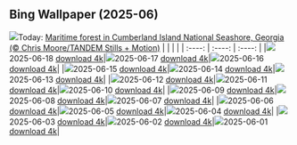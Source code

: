 ## Bing Wallpaper (2025-06)
![](https://www.bing.com/th?id=OHR.CumberlandOaks_EN-US1850139942_UHD.jpg&w=1000)Today: [Maritime forest in Cumberland Island National Seashore, Georgia (© Chris Moore/TANDEM Stills + Motion)](https://www.bing.com/th?id=OHR.CumberlandOaks_EN-US1850139942_UHD.jpg)
|      |      |      |
| :----: | :----: | :----: |
|![](https://www.bing.com/th?id=OHR.CumberlandOaks_EN-US1850139942_UHD.jpg&pid=hp&w=384&h=216&rs=1&c=4)2025-06-18 [download 4k](https://www.bing.com/th?id=OHR.CumberlandOaks_EN-US1850139942_UHD.jpg)|![](https://www.bing.com/th?id=OHR.SeaTurtleBrazil_EN-US1789042400_UHD.jpg&pid=hp&w=384&h=216&rs=1&c=4)2025-06-17 [download 4k](https://www.bing.com/th?id=OHR.SeaTurtleBrazil_EN-US1789042400_UHD.jpg)|![](https://www.bing.com/th?id=OHR.RheaDad_EN-US1643943847_UHD.jpg&pid=hp&w=384&h=216&rs=1&c=4)2025-06-16 [download 4k](https://www.bing.com/th?id=OHR.RheaDad_EN-US1643943847_UHD.jpg)|
|![](https://www.bing.com/th?id=OHR.FlagCapitolDC_EN-US1553861171_UHD.jpg&pid=hp&w=384&h=216&rs=1&c=4)2025-06-15 [download 4k](https://www.bing.com/th?id=OHR.FlagCapitolDC_EN-US1553861171_UHD.jpg)|![](https://www.bing.com/th?id=OHR.SanMiguelAzores_EN-US2785372768_UHD.jpg&pid=hp&w=384&h=216&rs=1&c=4)2025-06-14 [download 4k](https://www.bing.com/th?id=OHR.SanMiguelAzores_EN-US2785372768_UHD.jpg)|![](https://www.bing.com/th?id=OHR.BigBendChisos_EN-US9433220487_UHD.jpg&pid=hp&w=384&h=216&rs=1&c=4)2025-06-13 [download 4k](https://www.bing.com/th?id=OHR.BigBendChisos_EN-US9433220487_UHD.jpg)|
|![](https://www.bing.com/th?id=OHR.FlamingosNamibia_EN-US9397449472_UHD.jpg&pid=hp&w=384&h=216&rs=1&c=4)2025-06-12 [download 4k](https://www.bing.com/th?id=OHR.FlamingosNamibia_EN-US9397449472_UHD.jpg)|![](https://www.bing.com/th?id=OHR.AerialEverglades_EN-US9045585896_UHD.jpg&pid=hp&w=384&h=216&rs=1&c=4)2025-06-11 [download 4k](https://www.bing.com/th?id=OHR.AerialEverglades_EN-US9045585896_UHD.jpg)|![](https://www.bing.com/th?id=OHR.DubrovnikTwilight_EN-US9005720216_UHD.jpg&pid=hp&w=384&h=216&rs=1&c=4)2025-06-10 [download 4k](https://www.bing.com/th?id=OHR.DubrovnikTwilight_EN-US9005720216_UHD.jpg)|
|![](https://www.bing.com/th?id=OHR.StellarSeaLions_EN-US8941740506_UHD.jpg&pid=hp&w=384&h=216&rs=1&c=4)2025-06-09 [download 4k](https://www.bing.com/th?id=OHR.StellarSeaLions_EN-US8941740506_UHD.jpg)|![](https://www.bing.com/th?id=OHR.PacificCrestTrail_EN-US8903844619_UHD.jpg&pid=hp&w=384&h=216&rs=1&c=4)2025-06-08 [download 4k](https://www.bing.com/th?id=OHR.PacificCrestTrail_EN-US8903844619_UHD.jpg)|![](https://www.bing.com/th?id=OHR.NormandyBeach_EN-US8863709180_UHD.jpg&pid=hp&w=384&h=216&rs=1&c=4)2025-06-07 [download 4k](https://www.bing.com/th?id=OHR.NormandyBeach_EN-US8863709180_UHD.jpg)|
|![](https://www.bing.com/th?id=OHR.OlivaresMural_EN-US8824492734_UHD.jpg&pid=hp&w=384&h=216&rs=1&c=4)2025-06-06 [download 4k](https://www.bing.com/th?id=OHR.OlivaresMural_EN-US8824492734_UHD.jpg)|![](https://www.bing.com/th?id=OHR.CalaLuna_EN-US8760708047_UHD.jpg&pid=hp&w=384&h=216&rs=1&c=4)2025-06-05 [download 4k](https://www.bing.com/th?id=OHR.CalaLuna_EN-US8760708047_UHD.jpg)|![](https://www.bing.com/th?id=OHR.BicyclesUtrecht_EN-US8449213938_UHD.jpg&pid=hp&w=384&h=216&rs=1&c=4)2025-06-04 [download 4k](https://www.bing.com/th?id=OHR.BicyclesUtrecht_EN-US8449213938_UHD.jpg)|
|![](https://www.bing.com/th?id=OHR.EchinaceaButterfly_EN-US8404044892_UHD.jpg&pid=hp&w=384&h=216&rs=1&c=4)2025-06-03 [download 4k](https://www.bing.com/th?id=OHR.EchinaceaButterfly_EN-US8404044892_UHD.jpg)|![](https://www.bing.com/th?id=OHR.GrandeTerreReef_EN-US8351815569_UHD.jpg&pid=hp&w=384&h=216&rs=1&c=4)2025-06-02 [download 4k](https://www.bing.com/th?id=OHR.GrandeTerreReef_EN-US8351815569_UHD.jpg)|![](https://www.bing.com/th?id=OHR.SwedenReserve_EN-US8234763267_UHD.jpg&pid=hp&w=384&h=216&rs=1&c=4)2025-06-01 [download 4k](https://www.bing.com/th?id=OHR.SwedenReserve_EN-US8234763267_UHD.jpg)|
